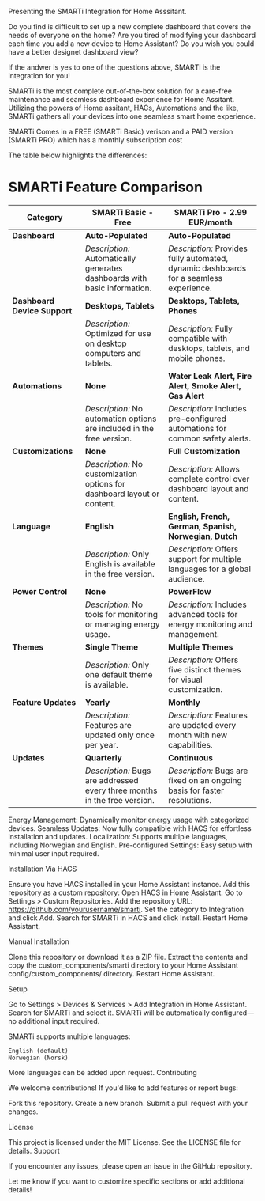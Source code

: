 Presenting the SMARTi Integration for Home Asssitant.

Do you find is difficult to set up a new complete dashboard that covers the needs of everyone on the home?
Are you tired of modifying your dashboard each time you add a new device to Home Assistant?
Do you wish you could have a better designet dashboard view?

If the andwer is yes to one of the questions above, SMARTi is the integration for you!

SMARTi is the most complete out-of-the-box solution for a care-free maintenance and seamless dashboard experience for Home Assitant. 
Utilizing the powers of Home assitant, HACs, Automations and the like, SMARTi gathers all your devices into one seamless smart home experience.

SMARTi Comes in a FREE (SMARTi Basic) verison and a PAID version (SMARTi PRO) which has a monthly subscription cost

The table below highlights the differences:
# SMARTi Feature Comparison

| Category                  | SMARTi Basic - Free                                                                                          | SMARTi Pro - 2.99 EUR/month                                                                                  |
|---------------------------|-------------------------------------------------------------------------------------------------------------|--------------------------------------------------------------------------------------------------------------|
| **Dashboard**             | **Auto-Populated**                                                                                         | **Auto-Populated**                                                                                           |
|                           | _Description:_ Automatically generates dashboards with basic information.                                  | _Description:_ Provides fully automated, dynamic dashboards for a seamless experience.                       |
| **Dashboard Device Support** | **Desktops, Tablets**                                                                                     | **Desktops, Tablets, Phones**                                                                                |
|                           | _Description:_ Optimized for use on desktop computers and tablets.                                         | _Description:_ Fully compatible with desktops, tablets, and mobile phones.                                   |
| **Automations**           | **None**                                                                                                   | **Water Leak Alert, Fire Alert, Smoke Alert, Gas Alert**                                                     |
|                           | _Description:_ No automation options are included in the free version.                                     | _Description:_ Includes pre-configured automations for common safety alerts.                                 |
| **Customizations**        | **None**                                                                                                   | **Full Customization**                                                                                       |
|                           | _Description:_ No customization options for dashboard layout or content.                                   | _Description:_ Allows complete control over dashboard layout and content.                                    |
| **Language**              | **English**                                                                                                | **English, French, German, Spanish, Norwegian, Dutch**                                                      |
|                           | _Description:_ Only English is available in the free version.                                              | _Description:_ Offers support for multiple languages for a global audience.                                  |
| **Power Control**         | **None**                                                                                                   | **PowerFlow**                                                                                                |
|                           | _Description:_ No tools for monitoring or managing energy usage.                                           | _Description:_ Includes advanced tools for energy monitoring and management.                                 |
| **Themes**                | **Single Theme**                                                                                           | **Multiple Themes**                                                                                          |
|                           | _Description:_ Only one default theme is available.                                                       | _Description:_ Offers five distinct themes for visual customization.                                         |
| **Feature Updates**       | **Yearly**                                                                                                 | **Monthly**                                                                                                  |
|                           | _Description:_ Features are updated only once per year.                                                   | _Description:_ Features are updated every month with new capabilities.                                       |
| **Updates**               | **Quarterly**                                                                                              | **Continuous**                                                                                               |
|                           | _Description:_ Bugs are addressed every three months in the free version.                                  | _Description:_ Bugs are fixed on an ongoing basis for faster resolutions.                                    |


Energy Management: Dynamically monitor energy usage with categorized devices.
Seamless Updates: Now fully compatible with HACS for effortless installation and updates.
Localization: Supports multiple languages, including Norwegian and English.
Pre-configured Settings: Easy setup with minimal user input required.

Installation
Via HACS

Ensure you have HACS installed in your Home Assistant instance.
Add this repository as a custom repository:
    Open HACS in Home Assistant.
    Go to Settings > Custom Repositories.
    Add the repository URL: https://github.com/yourusername/smarti.
    Set the category to Integration and click Add.
Search for SMARTi in HACS and click Install.
Restart Home Assistant.

Manual Installation

Clone this repository or download it as a ZIP file.
Extract the contents and copy the custom_components/smarti directory to your Home Assistant config/custom_components/ directory.
Restart Home Assistant.

Setup

Go to Settings > Devices & Services > Add Integration in Home Assistant.
Search for SMARTi and select it.
SMARTi will be automatically configured—no additional input required.

SMARTi supports multiple languages:

    English (default)
    Norwegian (Norsk)

More languages can be added upon request.
Contributing

We welcome contributions! If you'd like to add features or report bugs:

Fork this repository.
Create a new branch.
Submit a pull request with your changes.

License

This project is licensed under the MIT License. See the LICENSE file for details.
Support

If you encounter any issues, please open an issue in the GitHub repository.

Let me know if you want to customize specific sections or add additional details!
